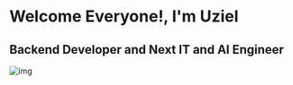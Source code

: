 # Welcome Everyone!, I'm Uziel
<h2>Backend Developer and Next IT and AI Engineer</h2>

![img](https://monophy.com/media/LR0i1KkQGtgXpxFxxy/monophy.gif)
